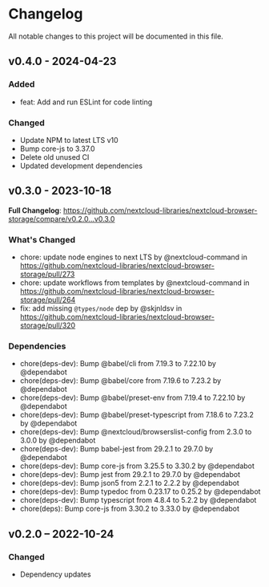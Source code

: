 # Changelog

All notable changes to this project will be documented in this file.

## v0.4.0 - 2024-04-23
### Added
* feat: Add and run ESLint for code linting

### Changed
* Update NPM to latest LTS v10
* Bump core-js to 3.37.0
* Delete old unused CI
* Updated development dependencies

## v0.3.0 - 2023-10-18
**Full Changelog**: https://github.com/nextcloud-libraries/nextcloud-browser-storage/compare/v0.2.0...v0.3.0

### What's Changed
* chore: update node engines to next LTS by @nextcloud-command in https://github.com/nextcloud-libraries/nextcloud-browser-storage/pull/273
* chore: update workflows from templates by @nextcloud-command in https://github.com/nextcloud-libraries/nextcloud-browser-storage/pull/264
* fix: add missing `@types/node` dep by @skjnldsv in https://github.com/nextcloud-libraries/nextcloud-browser-storage/pull/320

### Dependencies
* chore(deps-dev): Bump @babel/cli from 7.19.3 to 7.22.10 by @dependabot
* chore(deps-dev): Bump @babel/core from 7.19.6 to 7.23.2 by @dependabot
* chore(deps-dev): Bump @babel/preset-env from 7.19.4 to 7.22.10 by @dependabot
* chore(deps-dev): Bump @babel/preset-typescript from 7.18.6 to 7.23.2 by @dependabot
* chore(deps-dev): Bump @nextcloud/browserslist-config from 2.3.0 to 3.0.0 by @dependabot
* chore(deps-dev): Bump babel-jest from 29.2.1 to 29.7.0 by @dependabot
* chore(deps-dev): Bump core-js from 3.25.5 to 3.30.2 by @dependabot
* chore(deps-dev): Bump jest from 29.2.1 to 29.7.0 by @dependabot
* chore(deps-dev): Bump json5 from 2.2.1 to 2.2.2 by @dependabot
* chore(deps-dev): Bump typedoc from 0.23.17 to 0.25.2 by @dependabot
* chore(deps-dev): Bump typescript from 4.8.4 to 5.2.2 by @dependabot
* chore(deps): Bump core-js from 3.30.2 to 3.33.0 by @dependabot

## v0.2.0 – 2022-10-24
### Changed
- Dependency updates

